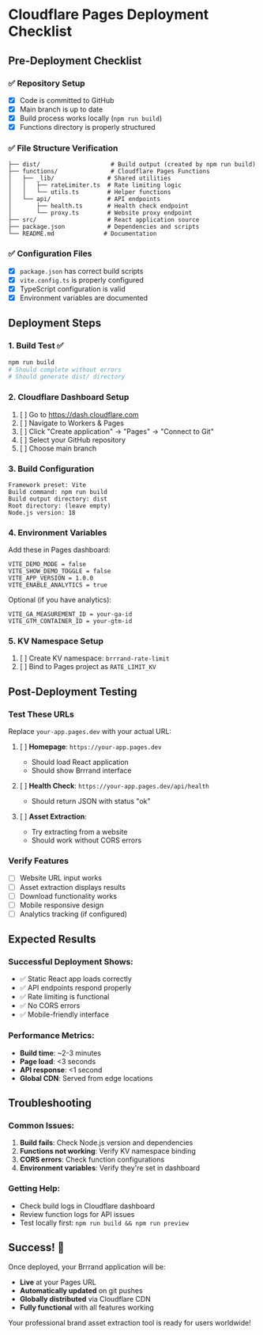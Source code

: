 # Cloudflare Pages Deployment Checklist

## Pre-Deployment Checklist

### ✅ Repository Setup
- [x] Code is committed to GitHub
- [x] Main branch is up to date
- [x] Build process works locally (`npm run build`)
- [x] Functions directory is properly structured

### ✅ File Structure Verification
```
├── dist/                    # Build output (created by npm run build)
├── functions/               # Cloudflare Pages Functions
│   ├── _lib/               # Shared utilities
│   │   ├── rateLimiter.ts  # Rate limiting logic
│   │   └── utils.ts        # Helper functions
│   └── api/                # API endpoints
│       ├── health.ts       # Health check endpoint
│       └── proxy.ts        # Website proxy endpoint
├── src/                    # React application source
├── package.json            # Dependencies and scripts
└── README.md              # Documentation
```

### ✅ Configuration Files
- [x] `package.json` has correct build scripts
- [x] `vite.config.ts` is properly configured
- [x] TypeScript configuration is valid
- [x] Environment variables are documented

## Deployment Steps

### 1. Build Test ✅
```bash
npm run build
# Should complete without errors
# Should generate dist/ directory
```

### 2. Cloudflare Dashboard Setup
1. [ ] Go to https://dash.cloudflare.com
2. [ ] Navigate to Workers & Pages
3. [ ] Click "Create application" → "Pages" → "Connect to Git"
4. [ ] Select your GitHub repository
5. [ ] Choose main branch

### 3. Build Configuration
```
Framework preset: Vite
Build command: npm run build
Build output directory: dist
Root directory: (leave empty)
Node.js version: 18
```

### 4. Environment Variables
Add these in Pages dashboard:
```
VITE_DEMO_MODE = false
VITE_SHOW_DEMO_TOGGLE = false
VITE_APP_VERSION = 1.0.0
VITE_ENABLE_ANALYTICS = true
```

Optional (if you have analytics):
```
VITE_GA_MEASUREMENT_ID = your-ga-id
VITE_GTM_CONTAINER_ID = your-gtm-id
```

### 5. KV Namespace Setup
1. [ ] Create KV namespace: `brrrand-rate-limit`
2. [ ] Bind to Pages project as `RATE_LIMIT_KV`

## Post-Deployment Testing

### Test These URLs
Replace `your-app.pages.dev` with your actual URL:

1. [ ] **Homepage**: `https://your-app.pages.dev`
   - Should load React application
   - Should show Brrrand interface

2. [ ] **Health Check**: `https://your-app.pages.dev/api/health`
   - Should return JSON with status "ok"

3. [ ] **Asset Extraction**: 
   - Try extracting from a website
   - Should work without CORS errors

### Verify Features
- [ ] Website URL input works
- [ ] Asset extraction displays results
- [ ] Download functionality works
- [ ] Mobile responsive design
- [ ] Analytics tracking (if configured)

## Expected Results

### Successful Deployment Shows:
- ✅ Static React app loads correctly
- ✅ API endpoints respond properly
- ✅ Rate limiting is functional
- ✅ No CORS errors
- ✅ Mobile-friendly interface

### Performance Metrics:
- **Build time**: ~2-3 minutes
- **Page load**: <3 seconds
- **API response**: <1 second
- **Global CDN**: Served from edge locations

## Troubleshooting

### Common Issues:
1. **Build fails**: Check Node.js version and dependencies
2. **Functions not working**: Verify KV namespace binding
3. **CORS errors**: Check function configurations
4. **Environment variables**: Verify they're set in dashboard

### Getting Help:
- Check build logs in Cloudflare dashboard
- Review function logs for API issues
- Test locally first: `npm run build && npm run preview`

## Success! 🎉

Once deployed, your Brrrand application will be:
- **Live** at your Pages URL
- **Automatically updated** on git pushes
- **Globally distributed** via Cloudflare CDN
- **Fully functional** with all features working

Your professional brand asset extraction tool is ready for users worldwide!
